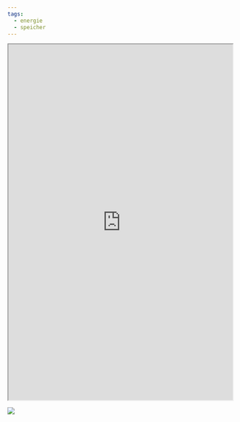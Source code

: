 ```yaml
---
tags:
  - energie
  - speicher
---
```


<iframe height=800px width=100% src="https://de.m.wikipedia.org/wiki/Latentw%C3%A4rmespeicher"></iframe>

![](https://www.youtube.com/watch?v=Nqxjfp4Gi0k)
